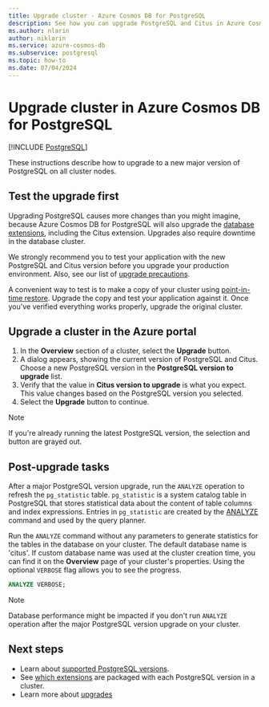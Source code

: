 ```yaml
---
title: Upgrade cluster - Azure Cosmos DB for PostgreSQL
description: See how you can upgrade PostgreSQL and Citus in Azure Cosmos DB for PostgreSQL.
ms.author: nlarin
author: niklarin
ms.service: azure-cosmos-db
ms.subservice: postgresql
ms.topic: how-to
ms.date: 07/04/2024
---
```


# Upgrade cluster in Azure Cosmos DB for PostgreSQL

[!INCLUDE [PostgreSQL](../includes/appliesto-postgresql.md)]

These instructions describe how to upgrade to a new major version of PostgreSQL
on all cluster nodes.

## Test the upgrade first

Upgrading PostgreSQL causes more changes than you might imagine, because
Azure Cosmos DB for PostgreSQL will also upgrade the [database
extensions](reference-extensions.md), including the Citus extension. Upgrades
also require downtime in the database cluster.

We strongly recommend you to test your application with the new PostgreSQL and
Citus version before you upgrade your production environment.  Also, see
our list of [upgrade precautions](concepts-upgrade.md).

A convenient way to test is to make a copy of your cluster using
[point-in-time restore](concepts-backup.md#restore). Upgrade the
copy and test your application against it. Once you've verified everything
works properly, upgrade the original cluster.

## Upgrade a cluster in the Azure portal

1. In the **Overview** section of a cluster, select the
   **Upgrade** button.
1. A dialog appears, showing the current version of PostgreSQL and Citus.
   Choose a new PostgreSQL version in the **PostgreSQL version to upgrade** list.
1. Verify that the value in **Citus version to upgrade** is what you expect.
   This value changes based on the PostgreSQL version you selected.
1. Select the **Upgrade** button to continue.

> [!NOTE]
> If you're already running the latest PostgreSQL version, the selection and button are grayed out.

## Post-upgrade tasks

After a major PostgreSQL version upgrade, run the `ANALYZE` operation to refresh the `pg_statistic` table. `pg_statistic` is a system catalog table in PostgreSQL that stores statistical data about the content of table columns and index expressions. Entries in `pg_statistic` are created by the [ANALYZE](https://www.postgresql.org/docs/16/sql-analyze.html) command and used by the query planner.

Run the `ANALYZE` command without any parameters to generate statistics for the tables in the database on your cluster. The default database name is 'citus'. If custom database name was used at the cluster creation time, you can find it on the **Overview** page of your cluster's properties. Using the optional `VERBOSE` flag allows you to see the progress.

```sql
ANALYZE VERBOSE;
```

> [!NOTE]
> Database performance might be impacted if you don't run `ANALYZE` operation after the major PostgreSQL version upgrade on your cluster.

## Next steps

* Learn about [supported PostgreSQL versions](reference-versions.md).
* See [which extensions](reference-extensions.md) are packaged with
  each PostgreSQL version in a cluster.
* Learn more about [upgrades](concepts-upgrade.md)
